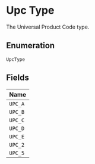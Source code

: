 
# Upc Type

The Universal Product Code type.

## Enumeration

`UpcType`

## Fields

| Name |
|  --- |
| `UPC_A` |
| `UPC_B` |
| `UPC_C` |
| `UPC_D` |
| `UPC_E` |
| `UPC_2` |
| `UPC_5` |

